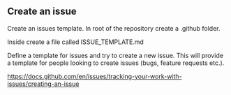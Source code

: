 ## Create an issue

Create an issues template. In root of the repository create a .github folder. 

Inside create a file called ISSUE_TEMPLATE.md

Define a template for issues and try to create a new issue. 
This will provide a template for people looking to create issues (bugs, feature requests etc.).

https://docs.github.com/en/issues/tracking-your-work-with-issues/creating-an-issue
